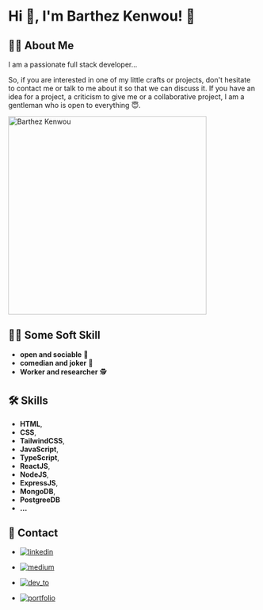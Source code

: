 
# Hi 👋, I'm Barthez Kenwou! 🤞

## 🧑‍💻 About Me

I am a passionate full stack developer...

So, if you are interested in one of my little crafts or projects, don't hesitate to contact me or talk to me about it so that we can discuss it. If you have an idea for a project, a criticism to give me or a collaborative project, I am a gentleman who is open to everything 😇.

<!-- ![Barthez Kenwou](assets/profile.JPG) -->
<img src="assets/profile.JPG" alt="Barthez Kenwou" width="400" height="400">

## 👨‍🦱 Some Soft Skill

- **open and sociable** 🤝
- **comedian and joker** 👀
- **Worker and researcher** 🕵️

## 🛠 Skills

- **HTML**,
- **CSS**,
- **TailwindCSS**,
- **JavaScript**,
- **TypeScript**,
- **ReactJS**,
- **NodeJS**,
- **ExpressJS**,
- **MongoDB**,
- **PostgreeDB**
- **...**

## 🔗 Contact

- [![linkedin](https://img.shields.io/badge/linkedin-0A66C2?style=for-the-badge&logo=linkedin&logoColor=white)](https://www.linkedin.com/in/barthez-kenwou/)

- [![medium](https://img.shields.io/badge/medium-131338?style=for-the-badge&logo=medium&logoColor=white)](https://medium.com/@barthezkenwou)

- [![dev_to](https://img.shields.io/badge/dev_to-404047?style=for-the-badge&logo=dev-io&logoColor=dark)](https://dev.to/barthez_kenwou)

- [![portfolio](https://img.shields.io/badge/barthez_portfolio-000?style=for-the-badge&logo=ko-fi&logoColor=white)](https://katherineoelsner.com/)
